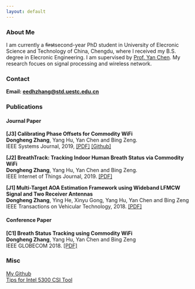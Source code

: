 ```yaml
---
layout: default
---
```


    

### About Me
I am currently a <s>first</s>second-year PhD student in University of Elecronic Science and Technology of China, Chengdu, where I received my B.S. degree
in Elecronic Engineering. I am supervised by [Prof. Yan Chen](https://scholar.google.com.hk/citations?user=MVOCn1AAAAAJ&hl=en). My research focues on signal processing and wireless network. <br />

### Contact
**Email: eedhzhang@std.uestc.edu.cn** <br />

### Publications
#### Journal Paper

**[J3] Calibrating Phase Offsets for Commodity WiFi** <br />
**Dongheng Zhang**, Yang Hu, Yan Chen and Bing Zeng. <br />
IEEE Systems Journal, 2019, [[PDF]](./pub/CalWiFi-SJ.pdf) [[Github]](https://github.com/zhangdh24/Calibrating-Phase-Offsets-for-Commodity-WiFi)

**[J2] BreathTrack: Tracking Indoor Human Breath Status via Commodity WiFi** <br />
**Dongheng Zhang**, Yang Hu, Yan Chen and Bing Zeng. <br />
IEEE Internet of Things Journal, 2019. [[PDF]](./pub/BreathTrack_IOT.pdf)

**[J1] Multi-Target AOA Estimation Framework using Wideband LFMCW Signal and Two Receiver Antennas** <br />
**Dongheng Zhang**, Ying He, Xinyu Gong, Yang Hu, Yan Chen and Bing Zeng <br />
IEEE Transactions on Vehicular Technology, 2018. [[PDF]](./pub/LFMAOA.pdf)

#### Conference Paper
**[C1] Breath Status Tracking using Commodity WiFi**<br />
**Dongheng Zhang**, Yang Hu, Yan Chen and Bing Zeng <br />
IEEE GLOBECOM 2018. [[PDF]](./pub/BreathTrack_GC.pdf)

### Misc
[My Github](https://github.com/zhangdh24) <br />
[Tips for Intel 5300 CSI Tool](./post/tipfor5300.html)
